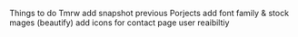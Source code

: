 Things to do Tmrw 
add snapshot previous Porjects 
add font family & stock mages (beautify)
add icons for contact page 
user reaibiltiy

